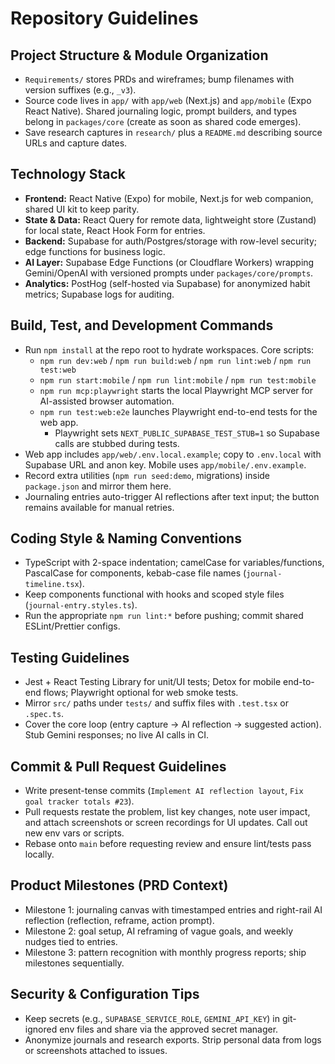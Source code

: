 # Repository Guidelines

## Project Structure & Module Organization
- `Requirements/` stores PRDs and wireframes; bump filenames with version suffixes (e.g., `_v3`).
- Source code lives in `app/` with `app/web` (Next.js) and `app/mobile` (Expo React Native). Shared journaling logic, prompt builders, and types belong in `packages/core` (create as soon as shared code emerges).
- Save research captures in `research/` plus a `README.md` describing source URLs and capture dates.

## Technology Stack
- **Frontend:** React Native (Expo) for mobile, Next.js for web companion, shared UI kit to keep parity.
- **State & Data:** React Query for remote data, lightweight store (Zustand) for local state, React Hook Form for entries.
- **Backend:** Supabase for auth/Postgres/storage with row-level security; edge functions for business logic.
- **AI Layer:** Supabase Edge Functions (or Cloudflare Workers) wrapping Gemini/OpenAI with versioned prompts under `packages/core/prompts`.
- **Analytics:** PostHog (self-hosted via Supabase) for anonymized habit metrics; Supabase logs for auditing.

## Build, Test, and Development Commands
- Run `npm install` at the repo root to hydrate workspaces. Core scripts:
  - `npm run dev:web` / `npm run build:web` / `npm run lint:web` / `npm run test:web`
  - `npm run start:mobile` / `npm run lint:mobile` / `npm run test:mobile`
  - `npm run mcp:playwright` starts the local Playwright MCP server for AI-assisted browser automation.
  - `npm run test:web:e2e` launches Playwright end-to-end tests for the web app.
    * Playwright sets `NEXT_PUBLIC_SUPABASE_TEST_STUB=1` so Supabase calls are stubbed during tests.
- Web app includes `app/web/.env.local.example`; copy to `.env.local` with Supabase URL and anon key. Mobile uses `app/mobile/.env.example`.
- Record extra utilities (`npm run seed:demo`, migrations) inside `package.json` and mirror them here.
- Journaling entries auto-trigger AI reflections after text input; the button remains available for manual retries.

## Coding Style & Naming Conventions
- TypeScript with 2-space indentation; camelCase for variables/functions, PascalCase for components, kebab-case file names (`journal-timeline.tsx`).
- Keep components functional with hooks and scoped style files (`journal-entry.styles.ts`).
- Run the appropriate `npm run lint:*` before pushing; commit shared ESLint/Prettier configs.

## Testing Guidelines
- Jest + React Testing Library for unit/UI tests; Detox for mobile end-to-end flows; Playwright optional for web smoke tests.
- Mirror `src/` paths under `tests/` and suffix files with `.test.tsx` or `.spec.ts`.
- Cover the core loop (entry capture → AI reflection → suggested action). Stub Gemini responses; no live AI calls in CI.

## Commit & Pull Request Guidelines
- Write present-tense commits (`Implement AI reflection layout`, `Fix goal tracker totals #23`).
- Pull requests restate the problem, list key changes, note user impact, and attach screenshots or screen recordings for UI updates. Call out new env vars or scripts.
- Rebase onto `main` before requesting review and ensure lint/tests pass locally.

## Product Milestones (PRD Context)
- Milestone 1: journaling canvas with timestamped entries and right-rail AI reflection (reflection, reframe, action prompt).
- Milestone 2: goal setup, AI reframing of vague goals, and weekly nudges tied to entries.
- Milestone 3: pattern recognition with monthly progress reports; ship milestones sequentially.

## Security & Configuration Tips
- Keep secrets (e.g., `SUPABASE_SERVICE_ROLE`, `GEMINI_API_KEY`) in git-ignored env files and share via the approved secret manager.
- Anonymize journals and research exports. Strip personal data from logs or screenshots attached to issues.
